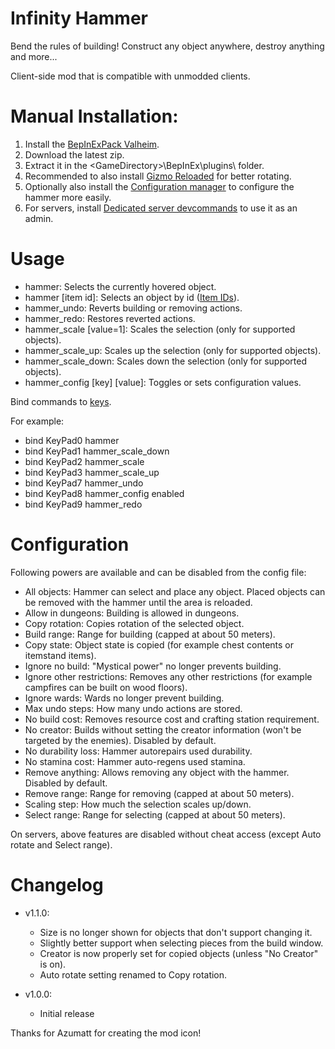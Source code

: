 # Infinity Hammer

Bend the rules of building! Construct any object anywhere, destroy anything and more...

Client-side mod that is compatible with unmodded clients.

# Manual Installation:

1. Install the [BepInExPack Valheim](https://valheim.thunderstore.io/package/denikson/BepInExPack_Valheim).
2. Download the latest zip.
3. Extract it in the \<GameDirectory\>\BepInEx\plugins\ folder.
4. Recommended to also install [Gizmo Reloaded](https://www.nexusmods.com/valheim/mods/1293) for better rotating.
5. Optionally also install the [Configuration manager](https://github.com/BepInEx/BepInEx.ConfigurationManager/releases/tag/v16.4) to configure the hammer more easily.
6. For servers, install [Dedicated server devcommands](https://valheim.thunderstore.io/package/JereKuusela/Dedicated_server_devcommands/) to use it as an admin.

# Usage

- hammer: Selects the currently hovered object.
- hammer [item id]: Selects an object by id ([Item IDs](https://valheim.fandom.com/wiki/Item_IDs)).
- hammer_undo: Reverts building or removing actions.
- hammer_redo: Restores reverted actions.
- hammer_scale [value=1]: Scales the selection (only for supported objects).
- hammer_scale_up: Scales up the selection (only for supported objects).
- hammer_scale_down: Scales down the selection (only for supported objects).
- hammer_config [key] [value]: Toggles or sets configuration values.

Bind commands to [keys](https://docs.unity3d.com/ScriptReference/KeyCode.html).

For example:

- bind KeyPad0 hammer
- bind KeyPad1 hammer_scale_down
- bind KeyPad2 hammer_scale
- bind KeyPad3 hammer_scale_up
- bind KeyPad7 hammer_undo
- bind KeyPad8 hammer_config enabled
- bind KeyPad9 hammer_redo

# Configuration

Following powers are available and can be disabled from the config file:

- All objects: Hammer can select and place any object. Placed objects can be removed with the hammer until the area is reloaded.
- Allow in dungeons: Building is allowed in dungeons.
- Copy rotation: Copies rotation of the selected object.
- Build range: Range for building (capped at about 50 meters).
- Copy state: Object state is copied (for example chest contents or itemstand items).
- Ignore no build: "Mystical power" no longer prevents building.
- Ignore other restrictions: Removes any other restrictions (for example campfires can be built on wood floors).
- Ignore wards: Wards no longer prevent building.
- Max undo steps: How many undo actions are stored.
- No build cost: Removes resource cost and crafting station requirement.
- No creator: Builds without setting the creator information (won't be targeted by the enemies). Disabled by default.
- No durability loss: Hammer autorepairs used durability.
- No stamina cost: Hammer auto-regens used stamina.
- Remove anything: Allows removing any object with the hammer. Disabled by default.
- Remove range: Range for removing (capped at about 50 meters).
- Scaling step: How much the selection scales up/down.
- Select range: Range for selecting (capped at about 50 meters).

On servers, above features are disabled without cheat access (except Auto rotate and Select range).

# Changelog

- v1.1.0: 
	- Size is no longer shown for objects that don't support changing it.
	- Slightly better support when selecting pieces from the build window.
	- Creator is now properly set for copied objects (unless "No Creator" is on).
	- Auto rotate setting renamed to Copy rotation.

- v1.0.0: 
	- Initial release

Thanks for Azumatt for creating the mod icon!
